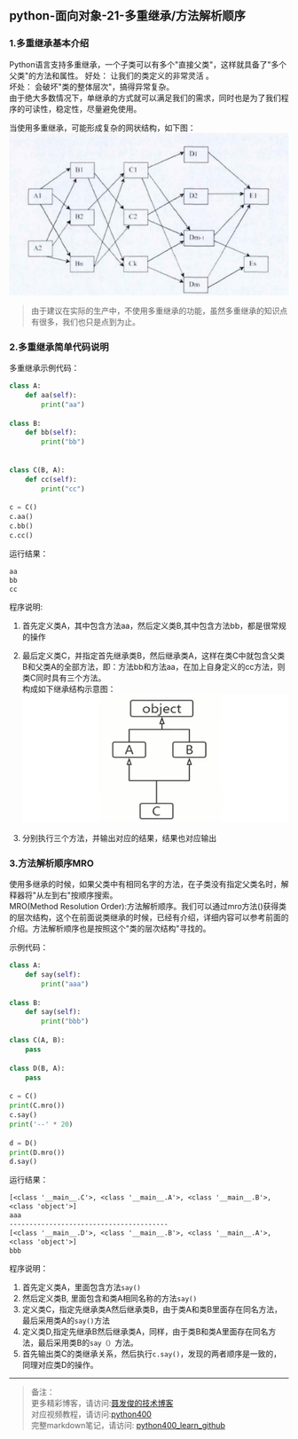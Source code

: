 ## python-面向对象-21-多重继承/方法解析顺序

### 1.多重继承基本介绍

Python语言支持多重继承，一个子类可以有多个"直接父类"，这样就具备了"多个父类"的方法和属性。
好处： 让我们的类定义的非常灵活 。  
坏处： 会破坏"类的整体层次"，搞得异常复杂。  
由于绝大多数情况下，单继承的方式就可以满足我们的需求，同时也是为了我们程序的可读性，稳定性，尽量避免使用。  

当使用多重继承，可能形成复杂的网状结构，如下图：   
![多重继承形成网状结构](../img/chapter06/21_01.png)

> 由于建议在实际的生产中，不使用多重继承的功能，虽然多重继承的知识点有很多，我们也只是点到为止。

### 2.多重继承简单代码说明
多重继承示例代码：

```python
class A:
    def aa(self):
        print("aa")

class B:
    def bb(self):
        print("bb")


class C(B, A):
    def cc(self):
        print("cc")

c = C()
c.aa()
c.bb()
c.cc()
```

运行结果：
```
aa
bb
cc
```
程序说明:
1. 首先定义类A，其中包含方法aa，然后定义类B,其中包含方法bb，都是很常规的操作

2. 最后定义类C，并指定首先继承类B，然后继承类A，这样在类C中就包含父类B和父类A的全部方法，即：方法bb和方法aa，在加上自身定义的cc方法，则类C同时具有三个方法。  
构成如下继承结构示意图：  
![类继承关系示意图](../img/chapter06/21_02.png)

3. 分别执行三个方法，并输出对应的结果，结果也对应输出


### 3.方法解析顺序MRO
使用多继承的时候，如果父类中有相同名字的方法，在子类没有指定父类名时，解释器将"从左到右"按顺序搜索。  
MRO(Method Resolution Order):方法解析顺序。我们可以通过mro方法()获得类的层次结构，这个在前面说类继承的时候，已经有介绍，详细内容可以参考前面的介绍。方法解析顺序也是按照这个"类的层次结构"寻找的。  

示例代码：
```python
class A:
    def say(self):
        print("aaa")
        
class B:
    def say(self):
        print("bbb")

class C(A, B):
    pass

class D(B, A):
    pass

c = C()
print(C.mro())
c.say()
print('--' * 20)

d = D()
print(D.mro())
d.say()
```
运行结果：
```
[<class '__main__.C'>, <class '__main__.A'>, <class '__main__.B'>, <class 'object'>]
aaa
----------------------------------------
[<class '__main__.D'>, <class '__main__.B'>, <class '__main__.A'>, <class 'object'>]
bbb
```
程序说明：
1. 首先定义类A，里面包含方法`say()`
2. 然后定义类B, 里面包含和类A相同名称的方法`say()`
3. 定义类C，指定先继承类A然后继承类B，由于类A和类B里面存在同名方法，最后采用类A的`say()`方法
4. 定义类D,指定先继承B然后继承类A，同样，由于类B和类A里面存在同名方法，最后采用类B的`say（）`方法。
5. 首先输出类C的类继承关系，然后执行`c.say()`，发现的两者顺序是一致的，同理对应类D的操作。

---
> 备注：   
> 更多精彩博客，请访问:[聂发俊的技术博客](http://www.niefajun.com/)  
> 对应视频教程，请访问:[python400](https://www.bilibili.com/video/BV1WE411j7p3)  
> 完整markdown笔记，请访问: [python400_learn_github](https://github.com/niefajun/python400_learn)



